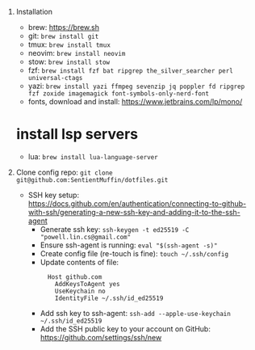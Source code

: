 1. Installation
   - brew: https://brew.sh
   - git: `brew install git`
   - tmux: `brew install tmux`
   - neovim: `brew install neovim`
   - stow: `brew install stow`
   - fzf: `brew install fzf bat ripgrep the_silver_searcher perl universal-ctags`
   - yazi: `brew install yazi ffmpeg sevenzip jq poppler fd ripgrep fzf zoxide imagemagick font-symbols-only-nerd-font`
   - fonts, download and install: https://www.jetbrains.com/lp/mono/

   # install lsp servers
   - lua: `brew install lua-language-server`

2. Clone config repo: `git clone git@github.com:SentientMuffin/dotfiles.git`
   - SSH key setup: https://docs.github.com/en/authentication/connecting-to-github-with-ssh/generating-a-new-ssh-key-and-adding-it-to-the-ssh-agent
     - Generate ssh key: `ssh-keygen -t ed25519 -C "powell.lin.cs@gmail.com"`
     - Ensure ssh-agent is running: `eval "$(ssh-agent -s)"`
     - Create config file (re-touch is fine): `touch ~/.ssh/config`
     - Update contents of file:
       ```
         Host github.com
           AddKeysToAgent yes
           UseKeychain no
           IdentityFile ~/.ssh/id_ed25519
       ```
     - Add ssh key to ssh-agent: `ssh-add --apple-use-keychain ~/.ssh/id_ed25519`
     - Add the SSH public key to your account on GitHub: https://github.com/settings/ssh/new

